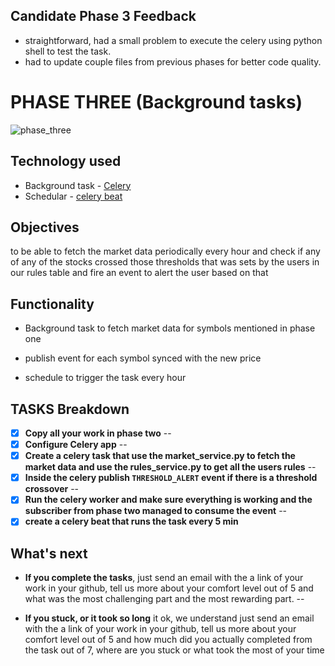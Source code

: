 ## Candidate Phase 3 Feedback
- straightforward, had a small problem to execute the celery using python shell to test the task.
- had to update couple files from previous phases for better code quality.

# PHASE THREE (Background tasks)

![phase_three](../imgs/phase-three.jpg)

## Technology used

* Background task - [Celery](https://docs.celeryq.dev/en/stable/getting-started/first-steps-with-celery.html)
* Schedular - [celery beat](https://docs.celeryq.dev/en/stable/userguide/periodic-tasks.html)

## Objectives

to be able to fetch the market data periodically every hour and check if any of any of the stocks crossed those thresholds that was sets by the users in our rules table and fire an event to alert the user based on that

## Functionality

* Background task to fetch market data for symbols mentioned in phase one

* publish event for each symbol synced with the new price

* schedule to trigger the task every hour

## TASKS Breakdown

- [x] **Copy all your work in phase two**
--
- [x] **Configure Celery app**
--
- [x] **Create a celery task that use the market_service.py to fetch the market data and use the rules_service.py to get all the users rules**
--
- [x] **Inside the celery publish `THRESHOLD_ALERT` event if there is a threshold crossover**
--
- [x] **Run the celery worker and make sure everything is working and the subscriber from phase two managed to consume the event**
--
- [x] **create a celery beat that runs the task every 5 min**

## What's next

* **If you complete the tasks**, just send an email with the a link of your work in your github, tell us more about your comfort level out of 5 and what was the most challenging part and the most rewarding part.
--

* **If you stuck, or it took so long** it ok, we understand just send an email with the a link of your work in your github, tell us more about your comfort level out of 5 and how much did you actually completed from the task out of 7, where are you stuck or what took the most of your time
